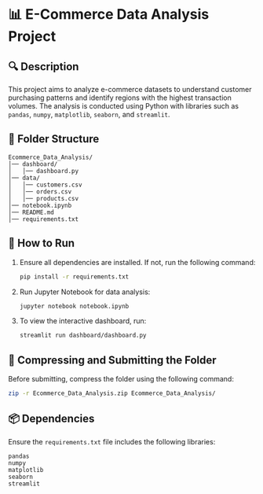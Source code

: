 # 📊 E-Commerce Data Analysis Project

## 🔍 Description
This project aims to analyze e-commerce datasets to understand customer purchasing patterns and identify regions with the highest transaction volumes. The analysis is conducted using Python with libraries such as `pandas`, `numpy`, `matplotlib`, `seaborn`, and `streamlit`.

## 📂 Folder Structure
```
Ecommerce_Data_Analysis/
│── dashboard/
│   │── dashboard.py
│── data/
│   │── customers.csv
│   │── orders.csv
│   │── products.csv
│── notebook.ipynb
│── README.md
│── requirements.txt
```

## 🚀 How to Run
1. Ensure all dependencies are installed. If not, run the following command:
   ```bash
   pip install -r requirements.txt
   ```
2. Run Jupyter Notebook for data analysis:
   ```bash
   jupyter notebook notebook.ipynb
   ```
3. To view the interactive dashboard, run:
   ```bash
   streamlit run dashboard/dashboard.py
   ```

## 📌 Compressing and Submitting the Folder
Before submitting, compress the folder using the following command:
```bash
zip -r Ecommerce_Data_Analysis.zip Ecommerce_Data_Analysis/
```

## 📦 Dependencies
Ensure the `requirements.txt` file includes the following libraries:
```
pandas
numpy
matplotlib
seaborn
streamlit
```

